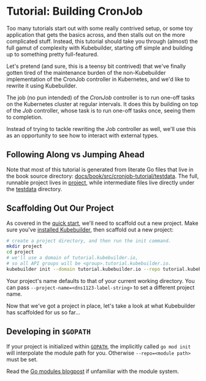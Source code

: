# Tutorial: Building CronJob

Too many tutorials start out with some really contrived setup, or some toy
application that gets the basics across, and then stalls out on the more
complicated stuff.  Instead, this tutorial should take you through (almost)
the full gamut of complexity with Kubebuilder, starting off simple and
building up to something pretty full-featured.

Let's pretend (and sure, this is a teensy bit contrived) that we've
finally gotten tired of the maintenance burden of the non-Kubebuilder
implementation of the CronJob controller in Kubernetes, and we'd like to
rewrite it using Kubebuilder.

The job (no pun intended) of the *CronJob* controller is to run one-off
tasks on the Kubernetes cluster at regular intervals.  It does this by
building on top of the *Job* controller, whose task is to run one-off tasks
once, seeing them to completion.

Instead of trying to tackle rewriting the Job controller as well, we'll
use this as an opportunity to see how to interact with external types.

<aside class="note">

<h1>Following Along vs Jumping Ahead</h1>

Note that most of this tutorial is generated from literate Go files that
live in the book source directory:
[docs/book/src/cronjob-tutorial/testdata][tutorial-source].  The full,
runnable project lives in [project][tutorial-project-source], while
intermediate files live directly under the [testdata][tutorial-source]
directory.

[tutorial-source]: https://github.com/kubernetes-sigs/kubebuilder/tree/master/docs/book/src/cronjob-tutorial/testdata

[tutorial-project-source]: https://github.com/kubernetes-sigs/kubebuilder/tree/master/docs/book/src/cronjob-tutorial/testdata/project

</aside>

## Scaffolding Out Our Project

As covered in the [quick start](../quick-start.md), we'll need to scaffold
out a new project.  Make sure you've [installed
Kubebuilder](../quick-start.md#installation), then scaffold out a new
project:

```bash
# create a project directory, and then run the init command.
mkdir project
cd project
# we'll use a domain of tutorial.kubebuilder.io,
# so all API groups will be <group>.tutorial.kubebuilder.io.
kubebuilder init --domain tutorial.kubebuilder.io --repo tutorial.kubebuilder.io/project
```

<aside class="note">

Your project's name defaults to that of your current working directory.
You can pass `--project-name=<dns1123-label-string>` to set a different project name.

</aside>

Now that we've got a project in place, let's take a look at what
Kubebuilder has scaffolded for us so far...

<aside class="note">

<h1>Developing in <code>$GOPATH</code></h1>

If your project is initialized within [`GOPATH`][GOPATH-golang-docs], the implicitly called `go mod init` will interpolate the module path for you.
Otherwise `--repo=<module path>` must be set.

Read the [Go modules blogpost][go-modules-blogpost] if unfamiliar with the module system.

</aside>

[GOPATH-golang-docs]: https://golang.org/doc/code.html#GOPATH
[go-modules-blogpost]: https://blog.golang.org/using-go-modules